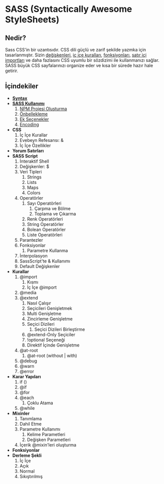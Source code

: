 # SASS (Syntactically Awesome StyleSheets)

## Nedir?

Sass CSS'in bir uzantısıdır. CSS dili güçlü ve zarif şekilde yazmka için tasarlanmıştır.
Sizin [değişkenleri](#), [iç içe kuralları](#), [fonksiyonları](#), [satır içi importları](#) ve daha fazlasını
CSS uyumlu bir sözdizimi ile kullanmanızı sağlar.
SASS büyük CSS sayfalarınızı organize eder ve kısa bir sürede hazır hale getirir.


## İçindekiler

* [**Syntax**](../master/Documentation/Syntax.md)
* [**SASS Kullanımı**](../master/Documentation/UsingSASS.md)
	1. [NPM Projesi Oluşturma](../master/Documentation/UsingSASS.md)
	2. [Önbellekleme](../master/Documentation/UsingSASS.md)
	3. [Ek Seçenekler](../master/Documentation/UsingSASS.md)
	5. [Encoding](../master/Documentation/UsingSASS.md)
* **CSS**
	1. İç İçe Kurallar
	2. Evebeyn Refesansı: &
	3. İç İçe Özellikler
* **Yorum Satırları**
* **SASS Script**
	1. İnteraktif Shell
	2. Değişkenler: $
	3. Veri Tipleri
		1. Strings
		2. Lists
		3. Maps
		4. Colors
	4. Operatörler
		1. Sayı Operatörleri
			1. Çarpma ve Bölme
			2. Toplama ve Çıkarma
		2. Renk Operatörleri
		3. String Operatörler
		4. Bolean Operatörler
		5. Liste Operatörleri
	5. Parantezler
	6. Fonksiyonlar
		1. Parametre Kullanma
	7. İnterpolasyon
	8. SassScript'te & Kullanımı
	9. Default Değişkenler
* **Kurallar**
	1. @import
		1. Kısmı
		2. İç İçe @import
	2. @media
	3. @extend
		1. Nasıl Çalışır
		2. Seçicileri Genişletmek
		3. Multi Genişletme
		4. Zincirleme Genişletme
		5. Seçici Dizileri
			1. Seçici Dizileri Birleştirme
		6. @extend-Only Seçiciler
		7. !optional Seçeneği
		8. Direktif İçinde Genişletme
	4. @at-root
		1. @at-root (without | with)
	5. @debug
	6. @warn
	7. @error
* **Karar Yapıları**
	1. if ()
	2. @if
	3. @for
	4. @each
		1. Çoklu Atama
	5. @while
* **Mixinler**
	1. Tanımlama
	2. Dahil Etme
	3. Parametre Kullanımı
		1. Kelime Parametleri
		2. Değişken Parametleri
	4. İçerik @mixin'leri oluşturma
* **Fonksiyonlar**
* **Derleme Şekli**
	1. İç İçe
	2. Açık
	3. Normal
	4. Sıkıştırılmış